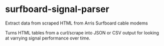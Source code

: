 # surfboard-signal-parser
Extract data from scraped HTML from Arris Surfboard cable modems

Turns HTML tables from a curl/scrape into JSON or CSV output for looking at varrying signal performance over time.
